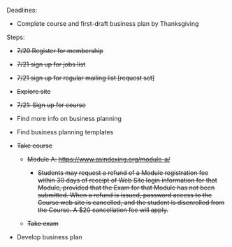 Deadlines:

- Complete course and first-draft business plan by Thanksgiving

Steps:

- ~~7/20 Register for membership~~
    
- ~~7/21 sign up for jobs list~~
    
- ~~7/21 sign up for regular mailing list \[request set\]~~
    
- ~~Explore site~~
    
- ~~7/21: Sign up for course~~
    
- Find more info on business planning
    
- Find business planning templates
    
- ~~Take course~~
    
    - ~~Module A: https://www.asindexing.org/module-a/~~
        
        - ~~Students may request a refund of a Module registration fee within 30 days of receipt of Web Site login information for that Module, provided that the Exam for that Module has not been submitted. When a refund is issued, password access to the Course web site is cancelled, and the student is disenrolled from the Course. A $20 cancellation fee will apply.~~
    - ~~Take exam~~
        
- Develop business plan